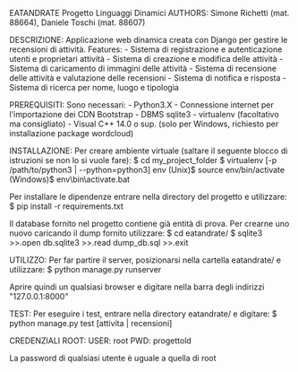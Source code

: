 EATANDRATE
Progetto Linguaggi Dinamici
AUTHORS: Simone Richetti (mat. 88664), Daniele Toschi (mat. 88607)

DESCRIZIONE:
Applicazione web dinamica creata con Django per gestire le recensioni di attività.
Features:
	- Sistema di registrazione e autenticazione utenti e proprietari attività
	- Sistema di creazione e modifica delle attività
	- Sistema di caricamento di immagini delle attività
	- Sistema di recensione delle attività e valutazione delle recensioni
	- Sistema di notifica e risposta
	- Sistema di ricerca per nome, luogo e tipologia

PREREQUISITI:
Sono necessari:
	- Python3.X
	- Connessione internet per l'importazione dei CDN Bootstrap
	- DBMS sqlite3
	- virtualenv (facoltativo ma consigliato)
	- Visual C++ 14.0 o sup. (solo per Windows, richiesto per installazione
		package wordcloud)
	
INSTALLAZIONE:
Per creare ambiente virtuale (saltare il seguente blocco di istruzioni se non lo si
vuole fare):
	$ cd my_project_folder
	$ virtualenv [-p /path/to/python3 | --python=python3] env
	(Unix)$ source env/bin/activate
	(Windows)$ env\bin\activate.bat
	
Per installare le dipendenze entrare nella directory del progetto e utilizzare:
	$ pip install -r requirements.txt

Il database fornito nel progetto contiene già entità di prova. Per crearne uno
nuovo caricando il dump fornito utilizzare:
	$ cd eatandrate/
	$ sqlite3
	>>.open db.sqlite3
	>>.read dump_db.sql
	>>.exit

UTILIZZO:
Per far partire il server, posizionarsi nella cartella eatandrate/ e utilizzare:
	$ python manage.py runserver

Aprire quindi un qualsiasi browser e digitare nella barra degli indirizzi "127.0.0.1:8000"

TEST:
Per eseguire i test, entrare nella directory eatandrate/ e digitare:
	$ python manage.py test [attivita | recensioni]

CREDENZIALI ROOT:
	USER: root
	PWD: progettold

La password di qualsiasi utente è uguale a quella di root

